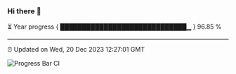 ### Hi there 👋

⏳ Year progress { █████████████████████████████▁ } 96.85 %

---

⏰ Updated on Wed, 20 Dec 2023 12:27:01 GMT

![Progress Bar CI](https://github.com/ZhaoGui/ZhaoGui/workflows/Progress%20Bar%20CI/badge.svg)
